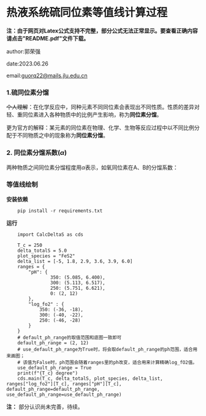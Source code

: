 # 热液系统硫同位素等值线计算过程
**注：由于网页对Latex公式支持不完整，部分公式无法正常显示。要查看正确内容请点击"README.pdf"文件下载。**

author:郭荣强

date:2023.06.26

email:guorq22@mails.jlu.edu.cn

### 1.硫同位素分馏

~~个人理解~~：在化学反应中，同种元素不同同位素会表现出不同性质。性质的差异对轻、重同位素进入各种物质中的比例产生影响，称为**同位素分馏**。

更为官方的解释：某元素的同位素在物理、化学、生物等反应过程中以不同比例分配于不同物质之中的现象称为**同位素分馏**。

### 2. 同位素分馏系数($\alpha$)

两种物质之间同位素分馏程度用$\alpha$表示，如氧同位素在A、B的分馏系数：


### 等值线绘制

**安装依赖**
```
    pip install -r requirements.txt
```

**运行**

```
    import CalcDeltaS as cds

    T_c = 250
    delta_totalS = 5.0
    plot_species = "FeS2"
    delta_list = [-5, 1.8, 2.9, 3.6, 3.9, 6.0]
    ranges = {
        "pH": {
                350: (5.085, 6.400),
                300: (5.113, 6.517),
                250: (5.751, 6.621),
                0: (2, 12)
        },
        "log_fo2" : {
            350: (-36, -18),
            300: (-40, -22),
            250: (-46, -28)
        }
    }
    # default_ph_range的取值范围和底图一致即可
    default_ph_range = (2, 12)
    # use_default_ph_range为True时，将会取default_ph_range的ph范围，适合用来画图；
    # 该值为False时，ph范围会随着ranges里的ph改变，适合用来计算精确log_fO2值。
    use_default_ph_range = True
    print(f"{T_c} degree")
    cds.main(T_c, delta_totalS, plot_species, delta_list, ranges["log_fo2"][T_c], ranges["pH"][T_c], default_ph_range=default_ph_range, use_default_ph_range=use_default_ph_range)
```



**注：** 部分认识尚未完善，待续。